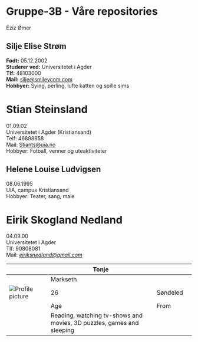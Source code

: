 # Gruppe-3B - Våre repositories
Eziz Ømer

## Silje Elise Strøm
**Født:** 05.12.2002 <br>
**Studerer ved:** Universitetet i Agder <br>
**Tlf:** 48103000<br>
**Mail:** silje@smileycom.com <br>
**Hobbyer:** Sying, perling, lufte katten og spille sims 

# Stian Steinsland
01.09.02 <br>
Universitetet i Agder (Kristiansand) <br>
Telf: 46898858 <br>
Mail: Stiants@uia.no <br>
Hobbyer: Fotball, venner og uteaktiviteter <br>

## Helene Louise Ludvigsen
08.06.1995 <br>
UiA, campus Kristiansand <br>
Hobbyer: Teater, sang, male <br>


# Eirik Skogland Nedland
04.09.00
 <br>Universitetet i Agder
 <br>Tlf: 90808081
 <br>Mail: *eiriksnedland@gmail.com*
 
|   |   | Tonje                                                                 |          |        |
|---|---|-----------------------------------------------------------------------|----------|--------|
|   |   | Markseth                                                              |          |        |
|  ![Profile picture](https://cdn-icons-png.flaticon.com/512/1144/1144760.png) |   | 26                                                                    | Søndeled |   |
|   |   | Age                                                                   | From     |        |
|   |   | Reading, watching tv-shows and movies, 3D puzzles, games and sleeping |          |        |
